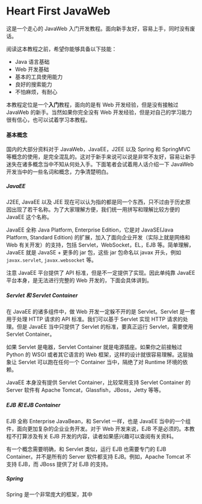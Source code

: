 Heart First JavaWeb
===================

这是一个走心的 JavaWeb 入门开发教程。面向新手友好，容易上手，同时没有废话。

阅读这本教程之前，希望你能够具备以下技能：

* Java 语言基础
* Web 开发基础
* 基本的工具使用能力
* 良好的搜索能力
* 不怕麻烦，有耐心

本教程定位是一个**入门**教程，面向的是有 Web 开发经验，但是没有接触过 JavaWeb 的新手。当然如果你完全没有 Web 开发经验，但是对自己的学习能力很有信心，也可以试着学习本教程。

#### 基本概念

国内的大部分资料对于 JavaWeb，JavaEE，J2EE 以及 Spring 和 SpringMVC 等概念的使用，是完全混乱的。这对于新手来说可以说是非常不友好，容易让新手迷失在诸多概念当中不知从何处入手。下面笔者会试着用人话介绍一下 JavaWeb 开发当中的一些名词和概念，力争清楚明白。

##### JavaEE

J2EE, JavaEE 以及 JEE 现在可以认为指的都是同一个东西，只不过由于历史原因出现了若干名称。为了大家理解方便，我们统一用拼写和理解比较方便的 JavaEE 这个名称。

JavaEE 全称 Java Platform, Enterprise Edition，它是对 JavaSE(Java Platform, Standard Edition) 的扩展，加入了面向企业开发（实际上就是网络和 Web 有关开发）的支持，包括 Servlet，WebSocket，EL，EJB 等。简单理解，JavaEE 就是 JavaSE + 更多的 jar 包，这些 jar 包命名以 javax 开头，例如 `javax.servlet`, `javax.websocket` 等。

注意 JavaEE 平台提供了 API 标准，但是不一定提供了实现。因此单纯靠 JavaEE 平台本身，是无法进行完整的 Web 开发的，下面会具体讲到。

##### Servlet 和 Servlet Container

在 JavaEE 的诸多组件中，做 Web 开发一定躲不开的是 Servlet。Servlet 是一套用于处理 HTTP 请求的 API 标准。我们可以基于 Servlet 实现 HTTP 请求的处理。但是 JavaEE 当中只提供了 Servlet 的标准，要真正运行 Servlet，需要使用 Servlet Container。

如果 Servlet 是电器，Servlet Container 就是电源插座。如果你之前接触过 Python 的 WSGI 或者其它语言的 Web 框架，这样的设计就很容易理解。这层抽象让 Servlet 可以跑在任何一个 Container 当中，隔绝了对 Runtime 环境的依赖。

JavaEE 本身没有提供 Servlet Container，比较常用支持 Servlet Container 的 Server 软件有 Apache Tomcat，Glassfish，JBoss，Jetty 等等。

##### EJB 和 EJB Container

EJB 全称 Enterprise JavaBean，和 Servlet 一样，也是 JavaEE 当中的一个组件，面向更加复杂的企业业务开发。对于 Web 开发来说，EJB 不是必须的。本教程不打算涉及有关 EJB 开发的内容，读者如果感兴趣可以查阅有关资料。

有一个概念需要明确，和 Servlet 类似，运行 EJB 也需要专门的 EJB Container。并不是所有的 Server 软件都支持 EJB。例如，Apache Tomcat 不支持 EJB，而 JBoss 提供了对 EJB 的支持。

##### Spring

Spring 是一个非常庞大的框架，其中